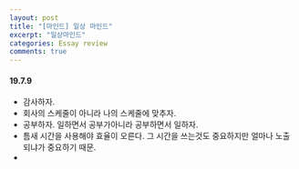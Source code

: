 ```yaml
---
layout: post
title: "[마인드] 일상 마인드"
excerpt: "일상마인드"
categories: Essay review
comments: true
---
```



#### 19.7.9 
- 감사하자.
- 회사의 스케줄이 아니라 나의 스케줄에 맞추자.
- 공부하자. 일하면서 공부가아니라 공부하면서 일하자.
- 틈새 시간을 사용해야 효율이 오른다. 그 시간을 쓰는것도 중요하지만 얼마나 노출되냐가 중요하기 때문.
- 